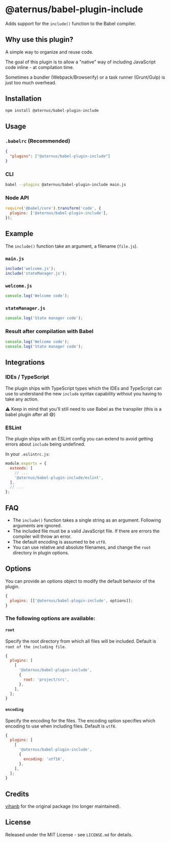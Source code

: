 # @aternus/babel-plugin-include

Adds support for the `include()` function to the Babel compiler.

## Why use this plugin?

A simple way to organize and reuse code.

The goal of this plugin is to allow a "native" way of including JavaScript code
inline - at compilation time.

Sometimes a bundler (Webpack/Browserify) or a task runner (Grunt/Gulp) is just
too much overhead.

## Installation

```bash
npm install @aternus/babel-plugin-include
```

## Usage

### `.babelrc` (Recommended)

```json
{
  "plugins": ["@aternus/babel-plugin-include"]
}
```

### CLI

```bash
babel --plugins @aternus/babel-plugin-include main.js
```

### Node API

```javascript
require('@babel/core').transform('code', {
  plugins: ['@aternus/babel-plugin-include'],
});
```

## Example

The `include()` function take an argument, a filename (`file.js`).

### `main.js`

```javascript
include('welcome.js');
include('stateManager.js');
```

### `welcome.js`

```javascript
console.log('Welcome code');
```

### `stateManager.js`

```javascript
console.log('State manager code');
```

### Result after compilation with Babel

```javascript
console.log('Welcome code');
console.log('State manager code');
```

## Integrations

### IDEs / TypeScript

The plugin ships with TypeScript types which the IDEs and TypeScript can use to
understand the new `include` syntax capability without you having to take any
action.

⚠ Keep in mind that you'll still need to use Babel as the transpiler (this is a
babel plugin after all 😅)

### ESLint

The plugin ships with an ESLint config you can extend to avoid getting errors
about `include` being undefined.

In your `.eslintrc.js`:

```javascript
module.exports = {
  extends: [
    // ...
    '@aternus/babel-plugin-include/eslint',
  ],
  // ...
};
```

## FAQ

- The `include()` function takes a single string as an argument. Following
  arguments are ignored.
- The included file must be a valid JavaScript file. If there are errors the
  compiler will throw an error.
- The default encoding is assumed to be `utf8`.
- You can use relative and absolute filenames, and change the `root` directory
  in plugin options.

## Options

You can provide an options object to modify the default behavior of the plugin.

```javascript
{
  plugins: [['@aternus/babel-plugin-include', options]];
}
```

### The following options are available:

#### `root`

Specify the root directory from which all files will be included. Default is
`root of the including file`.

```javascript
{
  plugins: [
    [
      '@aternus/babel-plugin-include',
      {
        root: 'project/src',
      },
    ],
  ];
}
```

#### `encoding`

Specify the encoding for the files. The encoding option specifies which encoding
to use when including files. Default is `utf8`.

```javascript
{
  plugins: [
    [
      '@aternus/babel-plugin-include',
      {
        encoding: 'utf16',
      },
    ],
  ];
}
```

## Credits

[vihanb](https://github.com/vihanb) for the original package (no longer
maintained).

## License

Released under the MIT License - see `LICENSE.md` for details.
